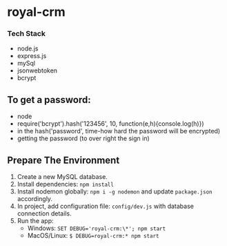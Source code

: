# royal-crm

### Tech Stack

- node.js
- express.js
- mySql
- jsonwebtoken
- bcrypt

## To get a password:

- node
- require('bcrypt').hash('123456', 10, function(e,h){console.log(h)})
- in the hash('password', time-how hard the password will be encrypted)
- getting the password (to over right the sign in)

## Prepare The Environment

1. Create a new MySQL database.
2. Install dependencies: `npm install`
3. Install nodemon globally: `npm i -g nodemon` and update `package.json` accordingly.
4. In project, add configuration file: `config/dev.js`
   with database connection details.
5. Run the app:
   - Windows: `SET DEBUG='royal-crm:\*'; npm start`
   - MacOS/Linux: `$ DEBUG=royal-crm:* npm start`
